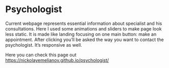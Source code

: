 # Psychologist


Current webpage represents essential information about specialist and his consultations. Here I used some animations and sliders to make page look less static. It is made like landing focusing on one main button: make an appointment. After clicking you’ll be asked the way you want to contact the psychologist. It’s responsive as well. 

Here you can check this page out https://nickolayemelianov.github.io/psychologist/ 
